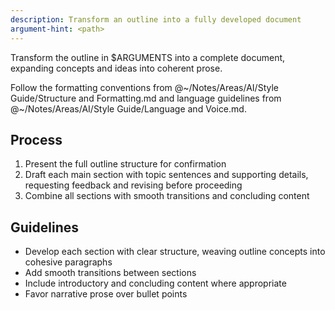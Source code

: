 ```yaml
---
description: Transform an outline into a fully developed document
argument-hint: <path>
---
```


Transform the outline in $ARGUMENTS into a complete document, expanding concepts and ideas into coherent prose.

Follow the formatting conventions from @~/Notes/Areas/AI/Style Guide/Structure and Formatting.md and language guidelines from @~/Notes/Areas/AI/Style Guide/Language and Voice.md.

## Process

1. Present the full outline structure for confirmation
2. Draft each main section with topic sentences and supporting details, requesting feedback and revising before proceeding
3. Combine all sections with smooth transitions and concluding content

## Guidelines

- Develop each section with clear structure, weaving outline concepts into cohesive paragraphs
- Add smooth transitions between sections
- Include introductory and concluding content where appropriate
- Favor narrative prose over bullet points
